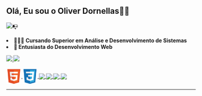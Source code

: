 <h2>Olá, Eu sou o Oliver Dornellas👋🏽</h2>
<a href = "mailto:oliverdornellas20@gmail.com
"><img src="https://img.shields.io/badge/-Gmail-%23333?style=for-the-badge&logo=gmail&logoColor=white" target="_blank"></a>📭
<p>
<li>👨🏽‍💻 <strong>Cursando Superior em Análise e Desenvolvimento de Sistemas
<li>🌱 Entusiasta do Desenvolvimento Web
 
  
  <p>
  
  <div align="">
  <a href="https://github.com/oliverdornellas">
  <img height="165em" src="https://github-readme-stats.vercel.app/api?username=oliverdornellas&show_icons=true&theme=blue-green&include_all_commits=true&count_private=true"/>
  <img height="155em" src="https://github-readme-stats.vercel.app/api/top-langs/?username=oliverdornellas&layout=compact&langs_count=7&theme=blue-green"/>
</div>
    
<div style="display: inline_block"><br>
   <img align="center" alt="oliver-HTML" height="40" width="40" src="https://raw.githubusercontent.com/devicons/devicon/master/icons/html5/html5-original.svg">
  <img align="center" alt="oliver-CSS" height="40" width="40" src="https://raw.githubusercontent.com/devicons/devicon/master/icons/css3/css3-original.svg">
  <img align="center" height="42" widht="40" src="https://cdn.jsdelivr.net/gh/devicons/devicon/icons/javascript/javascript-original.svg" />
  <img align="center" height="60" widht="40" src="https://cdn.jsdelivr.net/gh/devicons/devicon/icons/mysql/mysql-plain-wordmark.svg" />
  <img align="center" height="70" widht="50" src="https://cdn.jsdelivr.net/gh/devicons/devicon/icons/nodejs/nodejs-original-wordmark.svg" />
  <img align="center" height="70" widht="50" src="https://cdn.jsdelivr.net/gh/devicons/devicon/icons/webpack/webpack-original-wordmark.svg" />

          
          
  
    
          

    
</div>
    <hr>
